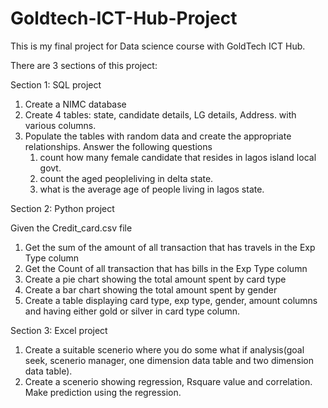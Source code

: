 # Goldtech-ICT-Hub-Project
This is my final project for Data science course with GoldTech ICT Hub.

There are 3 sections of this project:

Section 1: SQL project

1. Create a NIMC database
2. Create 4 tables: state, candidate details, LG details, Address. with various columns.
3. Populate the tables with random data and create the appropriate relationships.
Answer the following questions
	1. count how many female candidate that resides in lagos island local govt.
	2. count the aged peopleliving in delta state.
	3. what is the average age of people living in lagos state.

Section 2: Python project

Given the Credit_card.csv file
1. Get the sum of the amount of all transaction that has travels in the Exp Type column
2. Get the Count of all transaction that has bills in the Exp Type column
3. Create a pie chart showing the total amount spent by card type
4. Create a bar chart showing the total amount spent by gender
4. Create a table displaying card type, exp type, gender, amount columns and having either gold or silver in card type column.

Section 3: Excel project

1. Create a suitable scenerio where you do some what if analysis(goal seek, scenerio manager, one dimension data table and two dimension data table).
2. Create a scenerio showing regression, Rsquare value and correlation. Make prediction using the regression.
